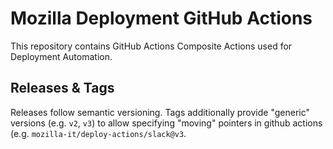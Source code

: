 # Mozilla Deployment GitHub Actions

This repository contains GitHub Actions Composite Actions used for Deployment Automation.

## Releases & Tags

Releases follow semantic versioning. Tags additionally provide "generic" versions (e.g. `v2`, `v3`) to allow specifying "moving" pointers in github actions (e.g. `mozilla-it/deploy-actions/slack@v3`.
